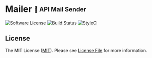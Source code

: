 <h1>Mailer <sub><sup>💌 API Mail Sender</sup></sub></h1>

[![Software License][ico-license]](LICENSE)
[![Build Status][ico-travis]][link-travis]
[![StyleCI][ico-styleci]][link-styleci]

## License

The MIT License ([MIT](https://opensource.org/licenses/MIT)). Please see [License File](LICENSE) for more information.

[ico-license]: https://img.shields.io/github/license/mashape/apistatus.svg?style=flat-square

[ico-travis]: https://img.shields.io/travis/finagin/mailer/master.svg?style=flat-square
[link-travis]: https://travis-ci.org/finagin/mailer

[ico-styleci]: https://styleci.io/repos/110014860/shield
[link-styleci]: https://styleci.io/repos/110014860
